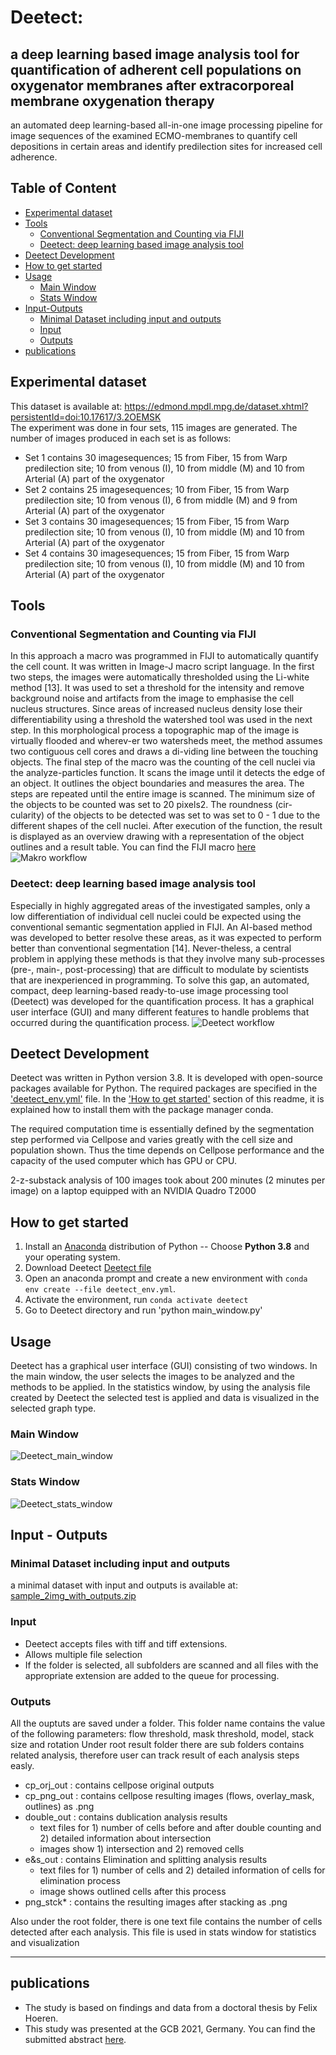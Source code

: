 # Deetect:
## a deep learning based image analysis tool for quantification of adherent cell populations on oxygenator membranes after extracorporeal membrane oxygenation therapy
an automated deep learning-based all-in-one image processing pipeline for image sequences of the examined ECMO-membranes to quantify cell depositions in certain areas and identify predilection sites for increased cell adherence. 

## Table of Content

  * [Experimental dataset](#experimental-dataset)
  * [Tools](#tools)
    + [Conventional Segmentation and Counting via FIJI](#conventional-segmentation-and-counting-via-fiji)
    + [Deetect: deep learning based image analysis tool](#deetect-deep-learning-based-image-analysis-tool)
  * [Deetect Development](#deetect-development)
  * [How to get started](#how-to-get-started)
  * [Usage](#usage)
    + [Main Window](#main-window)
    + [Stats Window](#stats-window)
  * [Input-Outputs](#input--outputs)
    + [Minimal Dataset including input and outputs](#minimal-dataset-including-input-and-outputs)
    + [Input](#input)
    + [Outputs](#outputs)
  * [publications](#publications)
 
 
## Experimental dataset
This dataset is available at: https://edmond.mpdl.mpg.de/dataset.xhtml?persistentId=doi:10.17617/3.2OEMSK  
The experiment was done in four sets, 115 images are generated. The number of images produced in each set is as follows: 
- Set 1 contains 30 imagesequences; 15 from Fiber, 15 from Warp predilection site;   10 from venous (I), 10  from middle (M) and 10 from Arterial (A) part of the oxygenator 
- Set 2 contains 25 imagesequences; 10 from Fiber, 15 from Warp predilection site;   10 from venous (I), 6  from middle (M) and 9 from Arterial (A) part of the oxygenator
- Set 3 contains 30 imagesequences; 15 from Fiber, 15 from Warp predilection site;   10 from venous (I), 10  from middle (M) and 10 from Arterial (A) part of the oxygenator
- Set 4 contains 30 imagesequences; 15 from Fiber, 15 from Warp predilection site;   10 from venous (I), 10  from middle (M) and 10 from Arterial (A) part of the oxygenator


## Tools
### Conventional Segmentation and Counting via FIJI 
In this approach a macro was programmed in FIJI to automatically quantify the cell count. It was written in Image-J macro script language. In the first two steps, the images were automatically thresholded using the Li-white method [13]. It was used to set a threshold for the intensity and remove background noise and artifacts from the image to emphasise the cell nucleus structures. Since areas of increased nucleus density lose their differentiability using a threshold the watershed tool was used in the next step. In this morphological process a topographic map of the image is virtually flooded and wherev-er two watersheds meet, the method assumes two contiguous cell cores and draws a di-viding line between the touching objects. The final step of the macro was the counting of the cell nuclei via the analyze-particles function. It scans the image until it detects the edge of an object. It outlines the object boundaries and measures the area. The steps are repeated until the entire image is scanned. 
The minimum size of the objects to be counted was set to 20 pixels2. The roundness (cir-cularity) of the objects to be detected was set to was set to 0 - 1 due to the different shapes of the cell nuclei. After execution of the function, the result is displayed as an overview drawing with a representation of the object outlines and a result table. 
You can find the FIJI macro [here](DAPI%20Counting.ijm)
![Makro workflow](https://user-images.githubusercontent.com/107420190/191925245-eebd4790-2f81-4d38-ad59-e1392bf858a4.png)


### Deetect: deep learning based image analysis tool

Especially in highly aggregated areas of the investigated samples, only a low differentiation of individual cell nuclei could be expected using the conventional semantic segmentation applied in FIJI. An AI-based method was developed to better resolve these areas, as it was expected to perform better than conventional segmentation [14]. Never-theless, a central problem in applying these methods is that they involve many sub-processes (pre-, main-, post-processing) that are difficult to modulate by scientists that are inexperienced in programming.
To solve this gap, an automated, compact, deep learning-based ready-to-use image processing tool (Deetect) was developed for the quantification process. It has a graphical user interface (GUI) and many different features to handle problems that occurred during the quantification process. 
![Deetect workflow](/images/Deetect_workflow.png)

## Deetect Development

Deetect was written in Python version 3.8. It is developed with open-source packages available for Python. The required packages are specified in the ['deetect_env.yml'](Deetect/deetect_env.yml) file. In the ['How to get started'](#how-to-get-started) section of this readme, it is explained how to install them with the package manager conda. 

The required computation time is essentially defined by the segmentation step performed via Cellpose and varies greatly with the cell size and population shown. Thus the time depends on Cellpose performance and the capacity of the used computer which has  GPU or CPU.  

2-z-substack analysis of 100 images took about 200 minutes (2 minutes per image) on a laptop equipped with an NVIDIA Quadro T2000

## How to get started

1. Install an [Anaconda](https://www.anaconda.com/download/) distribution of Python -- Choose **Python 3.8** and your operating system.
2. Download Deetect [Deetect file](Deetect)
3. Open an anaconda prompt and create a new environment with `conda env create --file deetect_env.yml`.
4. Activate the environment, run `conda activate deetect`
5. Go to Deetect directory and run 'python main_window.py' 

## Usage

Deetect  has a graphical user interface (GUI) consisting of two windows. In the main window, the user selects the images to be analyzed and the methods to be applied. 
In the statistics window, by using the analysis file created by Deetect the selected test is applied and data is visualized in the selected graph type.

### Main Window
![Deetect_main_window](/images/deetect_main_window.png)

### Stats Window
![Deetect_stats_window](/images/deetect_stats_window.png)

## Input - Outputs

### Minimal Dataset including input and outputs

a minimal dataset with input and outputs is available at: [sample_2img_with_outputs.zip](https://edmond.mpdl.mpg.de/dataset.xhtml?persistentId=doi:10.17617/3.2OEMSK  )

### Input
* Deetect accepts files with tiff and tiff extensions.
* Allows multiple file selection
* If the folder is selected, all subfolders are scanned and all files with the appropriate extension are added to the queue for processing.

### Outputs
All the ouptuts are saved under a folder. This folder name contains the value of the following parameters: flow threshold, mask threshold, model, stack size and rotation
Under root result folder there are sub folders contains related analysis, therefore user can track result of each analysis steps easly.
* cp_orj_out : contains cellpose original outputs
* cp_png_out : contains cellpose resulting images (flows, overlay_mask, outlines) as .png
* double_out : contains dublication analysis results 
  + text files for 1) number of cells before and after double counting and 2) detailed information about intersection
  + images show 1) intersection and 2) removed cells
* e&s_out : contains Elimination and splitting analysis results 
  + text files for 1) number of cells  and 2) detailed information of cells for elimination process
  + image shows outlined cells after this process 
* png_stck* : contains the resulting images after stacking as .png

Also under the root folder, there is one text file contains the number of cells detected after each analysis. This file is used in stats window for statistics and visualization
  
  
--------------------
## publications
* The study is based on findings and data from a doctoral thesis by Felix Hoeren.
* This study was presented at the GCB 2021, Germany. You can find the submitted abstract [here](https://github.com/zgormez/Deetect/blob/main/papers/GCB_2021_G%C3%B6rmez_Hoeren_Richter_Krause_Troidl.pdf).
